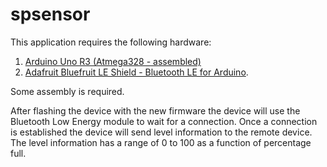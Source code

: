 # spsensor

This application requires the following hardware:

1. [Arduino Uno R3 (Atmega328 - assembled)](https://www.adafruit.com/product/50) 
1. [Adafruit Bluefruit LE Shield - Bluetooth LE for Arduino](https://www.adafruit.com/product/2746).

Some assembly is required.

After flashing the device with the new firmware the device will use the Bluetooth Low Energy module to wait for a connection. Once a connection is established the device will send level information to the remote device. The level information has a range of 0 to 100 as a function of percentage full.

